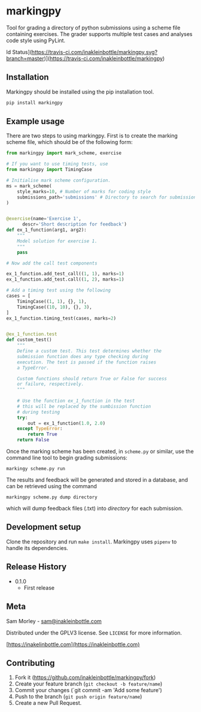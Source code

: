 # markingpy
Tool for grading a directory of python submissions using a scheme file containing exercises. The grader supports multiple test cases and analyses code style using PyLint.

ld Status](https://travis-ci.com/inakleinbottle/markingpy.svg?branch=master)](https://travis-ci.com/inakleinbottle/markingpy)  

## Installation
Markingpy should be installed using the pip installation tool.

```sh
pip install markingpy
```

## Example usage
There are two steps to using markingpy. First is to create the marking scheme file, which should be of the following form:

```python
from markingpy import mark_scheme, exercise

# If you want to use timing tests, use 
from markingpy import TimingCase

# Initialise mark scheme configuration.
ms = mark_scheme(
	style_marks=10, # Number of marks for coding style
	submissions_path='submissions' # Directory to search for submissions
)


@exercise(name='Exercise 1',
	  descr='Short description for feedback')
def ex_1_function(arg1, arg2):
	"""
	Model solution for exercise 1.
	"""
	pass

# Now add the call test components

ex_1_function.add_test_call((1, 1), marks=1)
ex_1_function.add_test.call((1, 2), marks=1)

# Add a timing test using the following
cases = [
	TimingCase((1, 1), {}, 1),
	TimingCase((10, 10), {}, 3),
]
ex_1_function.timing_test(cases, marks=2)


@ex_1_function.test
def custom_test()
	"""
	Define a custom test. This test determines whether the
	submission function does any type checking during
	execution. The test is passed if the function raises
	a TypeError.

	Custom functions should return True or False for success
	or failure, respectively.
	"""
	
	# Use the function ex_1_function in the test
	# this will be replaced by the sumbission function
	# during testing
	try:
		out = ex_1_function(1.0, 2.0)
	except TypeError:
		return True
	return False
```

Once the marking scheme has been created, in `scheme.py` or similar, use the command line tool to begin grading submissions:
```
markingy scheme.py run
```
The results and feedback will be generated and stored in a database, and can be retrieved using the command
```
markingpy scheme.py dump directory
```
which will dump feedback files (.txt) into *directory* for each submission.

## Development setup
Clone the repository and run ``make install``. Markingpy uses ``pipenv`` to handle its dependencies.


## Release History

 * 0.1.0
	* First release

## Meta

Sam Morley - sam@inakleinbottle.com

Distributed under the GPLV3 license. See ``LICENSE`` for more information.

[https://inakelinbottle.com](https://inakleinbottle.com)

## Contributing

1. Fork it (<https://github.com/inakleinbottle/markingpy/fork>)
2. Create your feature branch (`git checkout -b feature/name`)
3. Commit your changes (`git commit -am 'Add some feature')
4. Push to the branch (`git push origin feature/name`)
5. Create a new Pull Request.

